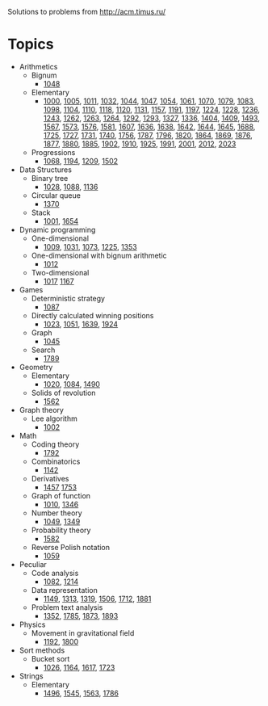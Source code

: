 Solutions to problems from http://acm.timus.ru/

# Topics

* Arithmetics
  * Bignum
    * [1048](http://acm.timus.ru/problem.aspx?space=1&num=1048)
  * Elementary
    * [1000](http://acm.timus.ru/problem.aspx?space=1&num=1000),
      [1005](http://acm.timus.ru/problem.aspx?space=1&num=1005),
      [1011](http://acm.timus.ru/problem.aspx?space=1&num=1011),
      [1032](http://acm.timus.ru/problem.aspx?space=1&num=1032),
      [1044](http://acm.timus.ru/problem.aspx?space=1&num=1044),
      [1047](http://acm.timus.ru/problem.aspx?space=1&num=1047),
      [1054](http://acm.timus.ru/problem.aspx?space=1&num=1054),
      [1061](http://acm.timus.ru/problem.aspx?space=1&num=1061),
      [1070](http://acm.timus.ru/problem.aspx?space=1&num=1070),
      [1079](http://acm.timus.ru/problem.aspx?space=1&num=1079),
      [1083](http://acm.timus.ru/problem.aspx?space=1&num=1083),
      [1098](http://acm.timus.ru/problem.aspx?space=1&num=1098),
      [1104](http://acm.timus.ru/problem.aspx?space=1&num=1104),
      [1110](http://acm.timus.ru/problem.aspx?space=1&num=1110),
      [1118](http://acm.timus.ru/problem.aspx?space=1&num=1118),
      [1120](http://acm.timus.ru/problem.aspx?space=1&num=1120),
      [1131](http://acm.timus.ru/problem.aspx?space=1&num=1131),
      [1157](http://acm.timus.ru/problem.aspx?space=1&num=1157),
      [1191](http://acm.timus.ru/problem.aspx?space=1&num=1191),
      [1197](http://acm.timus.ru/problem.aspx?space=1&num=1197),
      [1224](http://acm.timus.ru/problem.aspx?space=1&num=1224),
      [1228](http://acm.timus.ru/problem.aspx?space=1&num=1228),
      [1236](http://acm.timus.ru/problem.aspx?space=1&num=1236),
      [1243](http://acm.timus.ru/problem.aspx?space=1&num=1243),
      [1262](http://acm.timus.ru/problem.aspx?space=1&num=1262),
      [1263](http://acm.timus.ru/problem.aspx?space=1&num=1263),
      [1264](http://acm.timus.ru/problem.aspx?space=1&num=1264),
      [1292](http://acm.timus.ru/problem.aspx?space=1&num=1292),
      [1293](http://acm.timus.ru/problem.aspx?space=1&num=1293),
      [1327](http://acm.timus.ru/problem.aspx?space=1&num=1327),
      [1336](http://acm.timus.ru/problem.aspx?space=1&num=1336),
      [1404](http://acm.timus.ru/problem.aspx?space=1&num=1404),
      [1409](http://acm.timus.ru/problem.aspx?space=1&num=1409),
      [1493](http://acm.timus.ru/problem.aspx?space=1&num=1493),
      [1567](http://acm.timus.ru/problem.aspx?space=1&num=1567),
      [1573](http://acm.timus.ru/problem.aspx?space=1&num=1573),
      [1576](http://acm.timus.ru/problem.aspx?space=1&num=1576),
      [1581](http://acm.timus.ru/problem.aspx?space=1&num=1581),
      [1607](http://acm.timus.ru/problem.aspx?space=1&num=1607),
      [1636](http://acm.timus.ru/problem.aspx?space=1&num=1636),
      [1638](http://acm.timus.ru/problem.aspx?space=1&num=1638),
      [1642](http://acm.timus.ru/problem.aspx?space=1&num=1642),
      [1644](http://acm.timus.ru/problem.aspx?space=1&num=1644),
      [1645](http://acm.timus.ru/problem.aspx?space=1&num=1645),
      [1688](http://acm.timus.ru/problem.aspx?space=1&num=1688),
      [1725](http://acm.timus.ru/problem.aspx?space=1&num=1725),
      [1727](http://acm.timus.ru/problem.aspx?space=1&num=1727),
      [1731](http://acm.timus.ru/problem.aspx?space=1&num=1731),
      [1740](http://acm.timus.ru/problem.aspx?space=1&num=1740),
      [1756](http://acm.timus.ru/problem.aspx?space=1&num=1756),
      [1787](http://acm.timus.ru/problem.aspx?space=1&num=1787),
      [1796](http://acm.timus.ru/problem.aspx?space=1&num=1796),
      [1820](http://acm.timus.ru/problem.aspx?space=1&num=1820),
      [1864](http://acm.timus.ru/problem.aspx?space=1&num=1864),
      [1869](http://acm.timus.ru/problem.aspx?space=1&num=1869),
      [1876](http://acm.timus.ru/problem.aspx?space=1&num=1876),
      [1877](http://acm.timus.ru/problem.aspx?space=1&num=1877),
      [1880](http://acm.timus.ru/problem.aspx?space=1&num=1880),
      [1885](http://acm.timus.ru/problem.aspx?space=1&num=1885),
      [1902](http://acm.timus.ru/problem.aspx?space=1&num=1902),
      [1910](http://acm.timus.ru/problem.aspx?space=1&num=1910),
      [1925](http://acm.timus.ru/problem.aspx?space=1&num=1925),
      [1991](http://acm.timus.ru/problem.aspx?space=1&num=1991),
      [2001](http://acm.timus.ru/problem.aspx?space=1&num=2001),
      [2012](http://acm.timus.ru/problem.aspx?space=1&num=2012),
      [2023](http://acm.timus.ru/problem.aspx?space=1&num=2023)
  * Progressions
    * [1068](http://acm.timus.ru/problem.aspx?space=1&num=1068),
      [1194](http://acm.timus.ru/problem.aspx?space=1&num=1194),
      [1209](http://acm.timus.ru/problem.aspx?space=1&num=1209),
      [1502](http://acm.timus.ru/problem.aspx?space=1&num=1502)
* Data Structures
  * Binary tree
    * [1028](http://acm.timus.ru/problem.aspx?space=1&num=1028),
      [1088](http://acm.timus.ru/problem.aspx?space=1&num=1088),
      [1136](http://acm.timus.ru/problem.aspx?space=1&num=1136)
  * Circular queue
    * [1370](http://acm.timus.ru/problem.aspx?space=1&num=1370)
  * Stack
    * [1001](http://acm.timus.ru/problem.aspx?space=1&num=1001),
      [1654](http://acm.timus.ru/problem.aspx?space=1&num=1654)
* Dynamic programming
  * One-dimensional
    * [1009](http://acm.timus.ru/problem.aspx?space=1&num=1009),
      [1031](http://acm.timus.ru/problem.aspx?space=1&num=1031),
      [1073](http://acm.timus.ru/problem.aspx?space=1&num=1073),
      [1225](http://acm.timus.ru/problem.aspx?space=1&num=1225),
      [1353](http://acm.timus.ru/problem.aspx?space=1&num=1353)
  * One-dimensional with bignum arithmetic
    * [1012](http://acm.timus.ru/problem.aspx?space=1&num=1012)
  * Two-dimensional
    * [1017](http://acm.timus.ru/problem.aspx?space=1&num=1017)
      [1167](http://acm.timus.ru/problem.aspx?space=1&num=1167)
* Games
  * Deterministic strategy
    * [1087](http://acm.timus.ru/problem.aspx?space=1&num=1087)
  * Directly calculated winning positions
    * [1023](http://acm.timus.ru/problem.aspx?space=1&num=1023),
      [1051](http://acm.timus.ru/problem.aspx?space=1&num=1051),
      [1639](http://acm.timus.ru/problem.aspx?space=1&num=1639),
      [1924](http://acm.timus.ru/problem.aspx?space=1&num=1924)
  * Graph
    * [1045](http://acm.timus.ru/problem.aspx?space=1&num=1045)
  * Search
    * [1789](http://acm.timus.ru/problem.aspx?space=1&num=1789)
* Geometry
  * Elementary
    * [1020](http://acm.timus.ru/problem.aspx?space=1&num=1020),
      [1084](http://acm.timus.ru/problem.aspx?space=1&num=1084),
      [1490](http://acm.timus.ru/problem.aspx?space=1&num=1490)
  * Solids of revolution
    * [1562](http://acm.timus.ru/problem.aspx?space=1&num=1562)
* Graph theory
  * Lee algorithm
    * [1002](http://acm.timus.ru/problem.aspx?space=1&num=1002)
* Math
  * Coding theory
    * [1792](http://acm.timus.ru/problem.aspx?space=1&num=1792)
  * Combinatorics
    * [1142](http://acm.timus.ru/problem.aspx?space=1&num=1142)
  * Derivatives
    * [1457](http://acm.timus.ru/problem.aspx?space=1&num=1457)
      [1753](http://acm.timus.ru/problem.aspx?space=1&num=1753)
  * Graph of function
    * [1010](http://acm.timus.ru/problem.aspx?space=1&num=1010),
      [1346](http://acm.timus.ru/problem.aspx?space=1&num=1346)
  * Number theory
    * [1049](http://acm.timus.ru/problem.aspx?space=1&num=1049),
      [1349](http://acm.timus.ru/problem.aspx?space=1&num=1349)
  * Probability theory
    * [1582](http://acm.timus.ru/problem.aspx?space=1&num=1582)
  * Reverse Polish notation
    * [1059](http://acm.timus.ru/problem.aspx?space=1&num=1059)
* Peculiar
  * Code analysis
    * [1082](http://acm.timus.ru/problem.aspx?space=1&num=1082),
      [1214](http://acm.timus.ru/problem.aspx?space=1&num=1214)
  * Data representation
    * [1149](http://acm.timus.ru/problem.aspx?space=1&num=1149),
      [1313](http://acm.timus.ru/problem.aspx?space=1&num=1313),
      [1319](http://acm.timus.ru/problem.aspx?space=1&num=1319),
      [1506](http://acm.timus.ru/problem.aspx?space=1&num=1506),
      [1712](http://acm.timus.ru/problem.aspx?space=1&num=1712),
      [1881](http://acm.timus.ru/problem.aspx?space=1&num=1881)
  * Problem text analysis
    * [1352](http://acm.timus.ru/problem.aspx?space=1&num=1352),
      [1785](http://acm.timus.ru/problem.aspx?space=1&num=1785),
      [1873](http://acm.timus.ru/problem.aspx?space=1&num=1873),
      [1893](http://acm.timus.ru/problem.aspx?space=1&num=1893)
* Physics
  * Movement in gravitational field
    * [1192](http://acm.timus.ru/problem.aspx?space=1&num=1192),
      [1800](http://acm.timus.ru/problem.aspx?space=1&num=1800)
* Sort methods
  * Bucket sort
    * [1026](http://acm.timus.ru/problem.aspx?space=1&num=1026),
      [1164](http://acm.timus.ru/problem.aspx?space=1&num=1164),
      [1617](http://acm.timus.ru/problem.aspx?space=1&num=1617),
      [1723](http://acm.timus.ru/problem.aspx?space=1&num=1723)
* Strings
  * Elementary
    * [1496](http://acm.timus.ru/problem.aspx?space=1&num=1496),
      [1545](http://acm.timus.ru/problem.aspx?space=1&num=1545),
      [1563](http://acm.timus.ru/problem.aspx?space=1&num=1563),
      [1786](http://acm.timus.ru/problem.aspx?space=1&num=1786)